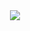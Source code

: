 <div align="center">
  <img src="https://github.com/tobskep/tobskep/assets/141452067/fb717d5d-2d3b-4d3a-86e5-d664ac38f945" />
</div>
